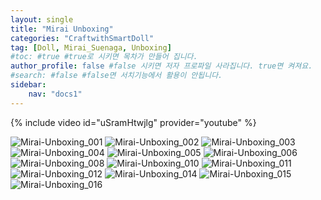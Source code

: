 ```yaml
---
layout: single
title: "Mirai Unboxing"
categories: "CraftwithSmartDoll"
tag: [Doll, Mirai_Suenaga, Unboxing]
#toc: #true #true로 시키면 목차가 만들어 집니다.
author_profile: false #false 시키면 저자 프로파일 사라집니다. true면 켜져요.
#search: #false #false면 서치기능에서 활용이 안됩니다.
sidebar:
    nav: "docs1"
---
```


{% include video id="uSramHtwjlg" provider="youtube" %}

<img alt="Mirai-Unboxing_001" src="/images/2021-10-30-Mirai-Unboxing/Mirai-Unboxing_001.png">

<img alt="Mirai-Unboxing_002" src="/images/2021-10-30-Mirai-Unboxing/Mirai-Unboxing_002.png">

<img alt="Mirai-Unboxing_003" src="/images/2021-10-30-Mirai-Unboxing/Mirai-Unboxing_003.png">

<img alt="Mirai-Unboxing_004" src="/images/2021-10-30-Mirai-Unboxing/Mirai-Unboxing_004.png">

<img alt="Mirai-Unboxing_005" src="/images/2021-10-30-Mirai-Unboxing/Mirai-Unboxing_005.png">

<img alt="Mirai-Unboxing_006" src="/images/2021-10-30-Mirai-Unboxing/Mirai-Unboxing_006.png">

<img alt="Mirai-Unboxing_008" src="/images/2021-10-30-Mirai-Unboxing/Mirai-Unboxing_008.png">

<img alt="Mirai-Unboxing_010" src="/images/2021-10-30-Mirai-Unboxing/Mirai-Unboxing_010.png">

<img alt="Mirai-Unboxing_011" src="/images/2021-10-30-Mirai-Unboxing/Mirai-Unboxing_011.png">

<img alt="Mirai-Unboxing_012" src="/images/2021-10-30-Mirai-Unboxing/Mirai-Unboxing_012.png">

<img alt="Mirai-Unboxing_014" src="/images/2021-10-30-Mirai-Unboxing/Mirai-Unboxing_014.png">

<img alt="Mirai-Unboxing_015" src="/images/2021-10-30-Mirai-Unboxing/Mirai-Unboxing_015.png">

<img alt="Mirai-Unboxing_016" src="/images/2021-10-30-Mirai-Unboxing/Mirai-Unboxing_016.png">


